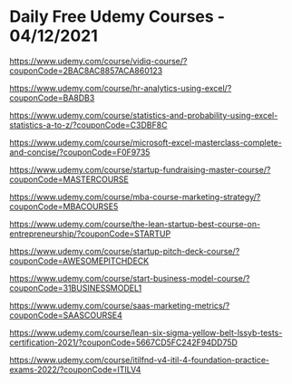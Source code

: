 # Daily Free Udemy Courses - 04/12/2021

https://www.udemy.com/course/vidiq-course/?couponCode=2BAC8AC8857ACA860123
https://www.udemy.com/course/hr-analytics-using-excel/?couponCode=BA8DB3
https://www.udemy.com/course/statistics-and-probability-using-excel-statistics-a-to-z/?couponCode=C3DBF8C
https://www.udemy.com/course/microsoft-excel-masterclass-complete-and-concise/?couponCode=F0F9735
https://www.udemy.com/course/startup-fundraising-master-course/?couponCode=MASTERCOURSE
https://www.udemy.com/course/mba-course-marketing-strategy/?couponCode=MBACOURSE5
https://www.udemy.com/course/the-lean-startup-best-course-on-entrepreneurship/?couponCode=STARTUP
https://www.udemy.com/course/startup-pitch-deck-course/?couponCode=AWESOMEPITCHDECK
https://www.udemy.com/course/start-business-model-course/?couponCode=31BUSINESSMODEL1
https://www.udemy.com/course/saas-marketing-metrics/?couponCode=SAASCOURSE4
https://www.udemy.com/course/lean-six-sigma-yellow-belt-lssyb-tests-certification-2021/?couponCode=5667CD5FC242F94DD75D
https://www.udemy.com/course/itilfnd-v4-itil-4-foundation-practice-exams-2022/?couponCode=ITILV4
